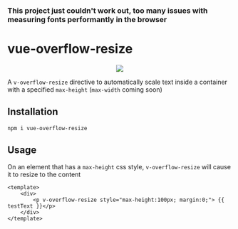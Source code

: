 ### This project just couldn't work out, too many issues with measuring fonts performantly in the browser

# vue-overflow-resize

<p align="center">
    <img src="https://github.com/Cobertos/vue-overflow-resize/blob/master/media/vue-overflow-resize.gif?raw=true">
</p>


A `v-overflow-resize` directive to automatically scale text inside a container with a specified `max-height` (`max-width` coming soon)

## Installation

`npm i vue-overflow-resize`

## Usage

On an element that has a `max-height` css style, `v-overflow-resize` will cause it to resize to the content

```
<template>
    <div>
        <p v-overflow-resize style="max-height:100px; margin:0;"> {{ testText }}</p>
    </div>
</template>
```